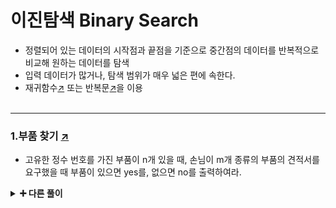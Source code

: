 # 이진탐색 Binary Search
- 정렬되어 있는 데이터의 시작점과 끝점을 기준으로 중간점의 데이터를 반복적으로 비교해 원하는 데이터를 탐색
- 입력 데이터가 많거나, 탐색 범위가 매우 넓은 편에 속한다.
- 재귀함수[↗](https://github.com/100g-dev/Coding_Test/blob/main/Binary_search/recursive_bs.py) 또는 반복문[↗](https://github.com/100g-dev/Coding_Test/blob/main/Binary_search/iteration_bs.py)을 이용
<br></br>  
---
### 1.부품 찾기 [↗](https://github.com/100g-dev/Coding_Test/blob/main/Binary_search/find_parts.py)
- 고유한 정수 번호를 가진 부품이 n개 있을 때, 손님이 m개 종류의 부품의 견적서를 요구했을 때 부품이 있으면 yes를, 없으면 no를 출력하여라.
<details>
<summary><b>➕ 다른 풀이</b></summary>
<ul>
<li>계수 정렬 <a href="https://github.com/100g-dev/Coding_Test/blob/main/Binary_search/find_parts_count.py">↗</a></li>
<li>집합 자료형 <a href="https://github.com/100g-dev/Coding_Test/blob/main/Binary_search/find_parts_set.py">↗</a></li>
</ul>
<div markdown="1">

</div>
</details>
<br></br>  
